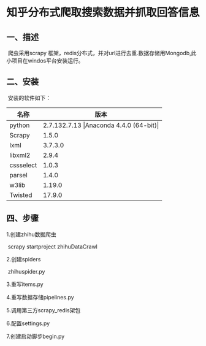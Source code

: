 # 知乎分布式爬取搜索数据并抓取回答信息
## 一、描述

​	爬虫采用scrapy 框架，redis分布式，并对url进行去重.数据存储用Mongodb,此小项目在windos平台安装运行。

## 二、安装

​	安装的软件如下：

| 名称        | 版本                                       |
| --------- | ---------------------------------------- |
| python    | 2.7.132.7.13 \|Anaconda 4.4.0 (64-bit)\| |
| Scrapy    | 1.5.0                                    |
| lxml      | 3.7.3.0                                  |
| libxml2   | 2.9.4                                    |
| cssselect | 1.0.3                                    |
| parsel    | 1.4.0                                    |
| w3lib     | 1.19.0                                   |
| Twisted   | 17.9.0                                   |

## 四、步骤

1.创建zhihu数据爬虫

​	scrapy startproject zhihuDataCrawl

2.创建spiders

​	zhihuspider.py

3.重写items.py

4.重写数据存储pipelines.py

5.调用第三方scrapy_redis架包

6.配置settings.py

7.创建启动脚步begin.py
